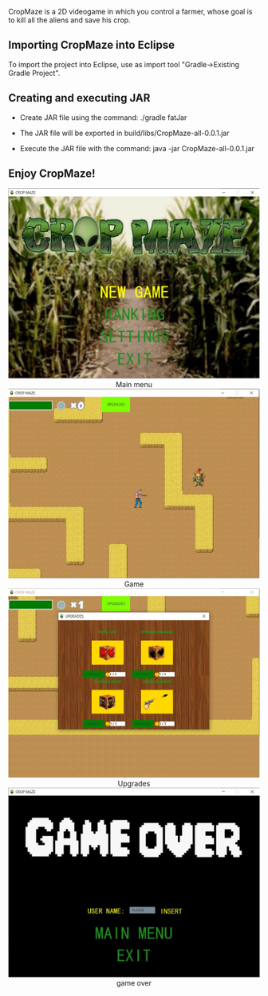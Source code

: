 CropMaze is a 2D videogame in which you control a farmer, whose goal is to kill all the aliens and save his crop.

## Importing CropMaze into Eclipse
To import the project into Eclipse, use as import tool "Gradle->Existing Gradle Project".

## Creating and executing JAR

* Create JAR file using the command: ./gradle fatJar
 
* The JAR file will be exported in build/libs/CropMaze-all-0.0.1.jar

* Execute the JAR file with the command: java -jar CropMaze-all-0.0.1.jar


## Enjoy CropMaze!

<center><img src="./src/main/resources/images/MainMenu.JPG"></center>
<center>Main menu</center>


<center><img src="./src/main/resources/images/game.JPG"></center>
<center>Game</center>


<center><img src="./src/main/resources/images/upgrades.JPG"></center>
<center>Upgrades</center>

<center><img src="./src/main/resources/images/over.JPG"></center>
<center>game over</center>

